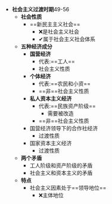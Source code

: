- **社会主义过渡时期**49-56
	- **社会性质**
		- ==新民主主义社会==
			- ❌是社会主义社会
			- ✔属于社会主义社会体系
	- **五种经济成分**
		-  **国营经济**
			- 代表:==工人==
			- 社会主义性质
		- **个体经济**
			- 代表:==农民和小资==
			- ==非==社会主义性质
		- **私人资本主义经济**
			- 代表:==民族资产阶级==
				- 需要被改造
			- ==非==社会主义性质
		- 国营经济领导下的合作社经济
			- 过渡性质
		- 国家资本主义经济
			- 过渡性质
	- **两个矛盾**
		- 工人阶级和资产阶级的矛盾
		- 社会主义和资本主义的矛盾
	- **特点**
		- 社会主义因素处于==领导地位==
			- ❌主体地位